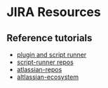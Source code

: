 # JIRA Resources


## Reference tutorials

- [plugin and script runner](https://scriptrunner.adaptavist.com/5.6.7/jira/DevEnvironment.html#_connecting_intellij_idea_with_the_atlassian_source_code)
- [script-runner repos](https://bitbucket.org/Adaptavist/)
- [atlassian-repos](https://github.com/atlassian)
- [altlassian-ecosystem](https://bitbucket.org/serverecosystem/)

